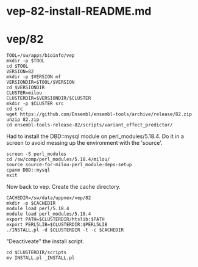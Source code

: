 # vep-82-install-README.md

vep/82
======

    TOOL=/sw/apps/bioinfo/vep
    mkdir -p $TOOL
    cd $TOOL
    VERSION=82
    mkdir -p $VERSION mf
    VERSIONDIR=$TOOL/$VERSION
    cd $VERSIONDIR
    CLUSTER=milou
    CLUSTERDIR=$VERSIONDIR/$CLUSTER
    mkdir -p $CLUSTER src
    cd src
    wget https://github.com/Ensembl/ensembl-tools/archive/release/82.zip
    unzip 82.zip 
    cd ensembl-tools-release-82/scripts/variant_effect_predictor/

Had to install the DBD::mysql module on perl_modules/5.18.4.  Do it in a screen
to avoid messing up the environment with the 'source'.

    screen -S perl_modules
    cd /sw/comp/perl_modules/5.18.4/milou/
    source source-for-milou-perl_module-deps-setup 
    cpanm DBD::mysql
    exit
  
Now back to vep.  Create the cache directory.

    CACHEDIR=/sw/data/uppnex/vep/82
    mkdir -p $CACHEDIR
    module load perl/5.18.4
    module load perl_modules/5.18.4
    export PATH=$CLUSTERDIR/htslib:$PATH
    export PERL5LIB=$CLUSTERDIR:$PERL5LIB
    ./INSTALL.pl -d $CLUSTERDIR -t -c $CACHEDIR

"Deactiveate" the install script.

    cd $CLUSTERDIR/scripts
    mv INSTALL.pl _INSTALL.pl
